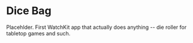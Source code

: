# Dice Bag

Placehlder.  First WatchKit app that actually does anything -- die roller for tabletop games and such.
